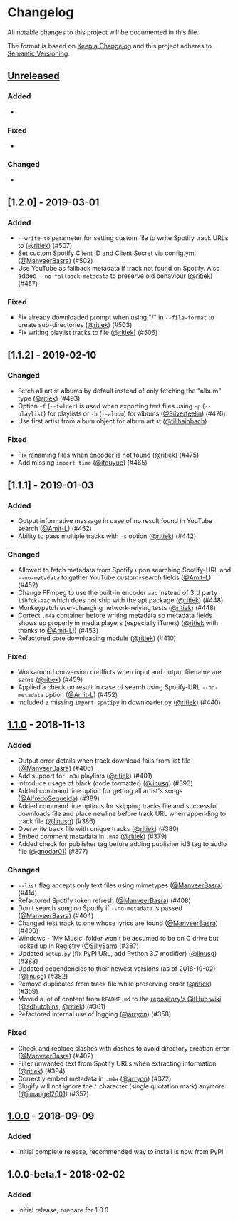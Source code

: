# Changelog
All notable changes to this project will be documented in this file.

The format is based on [Keep a Changelog](http://keepachangelog.com/en/1.0.0/)
and this project adheres to [Semantic Versioning](http://semver.org/spec/v2.0.0.html).

## [Unreleased]
### Added
-

### Fixed
-

### Changed
-

## [1.2.0] - 2019-03-01
### Added
- `--write-to` parameter for setting custom file to write Spotify track URLs to ([@ritiek](https://github.com/ritiek)) (#507)
- Set custom Spotify Client ID and Client Secret via config.yml ([@ManveerBasra](https://github.com/ManveerBasra)) (#502)
- Use YouTube as fallback metadata if track not found on Spotify. Also added `--no-fallback-metadata`
  to preserve old behaviour ([@ritiek](https://github.com/ritiek)) (#457)

### Fixed
- Fix already downloaded prompt when using "/" in `--file-format` to create sub-directories ([@ritiek](https://github.com/ritiek)) (#503)
- Fix writing playlist tracks to file ([@ritiek](https://github.com/ritiek)) (#506)

## [1.1.2] - 2019-02-10
### Changed
- Fetch all artist albums by default instead of only fetching the "album" type ([@ritiek](https://github.com/ritiek)) (#493)
- Option `-f` (`--folder`) is used when exporting text files using `-p` (`--playlist`) for playlists or `-b` (`--album`) for albums ([@Silverfeelin](https://github.com/Silverfeelin)) (#476)
- Use first artist from album object for album artist ([@tillhainbach](https://github.com/tillhainbach))

### Fixed
- Fix renaming files when encoder is not found ([@ritiek](https://github.com/ritiek)) (#475)
- Add missing `import time` ([@ifduyue](https://github.com/ifduyue)) (#465)

## [1.1.1] - 2019-01-03
### Added
- Output informative message in case of no result found in YouTube search ([@Amit-L](https://github.com/Amit-L)) (#452)
- Ability to pass multiple tracks with `-s` option ([@ritiek](https://github.com/ritiek)) (#442)

### Changed
- Allowed to fetch metadata from Spotify upon searching Spotify-URL and  `--no-metadata` to gather YouTube custom-search fields ([@Amit-L](https://github.com/Amit-L)) (#452)
- Change FFmpeg to use the built-in encoder `aac` instead of 3rd party `libfdk-aac` which does not
  ship with the apt package ([@ritiek](https://github.com/ritiek)) (#448)
- Monkeypatch ever-changing network-relying tests ([@ritiek](https://github.com/ritiek)) (#448)
- Correct `.m4a` container before writing metadata so metadata fields shows up properly in
  media players (especially iTunes) ([@ritiek](https://github.com/ritiek) with thanks to [@Amit-L](https://github.com/Amit-L)!) (#453)
- Refactored core downloading module ([@ritiek](https://github.com/ritiek)) (#410)

### Fixed
- Workaround conversion conflicts when input and output filename are same ([@ritiek](https://github.com/ritiek)) (#459)
- Applied a check on result in case of search using Spotify-URL  `--no-metadata` option ([@Amit-L](https://github.com/Amit-L)) (#452)
- Included a missing `import spotipy` in downloader.py ([@ritiek](https://github.com/ritiek)) (#440)

## [1.1.0] - 2018-11-13
### Added
- Output error details when track download fails from list file ([@ManveerBasra](https://github.com/ManveerBasra)) (#406)
- Add support for `.m3u` playlists ([@ritiek](https://github.com/ritiek)) (#401)
- Introduce usage of black (code formatter) ([@linusg](https://github.com/linusg)) (#393)
- Added command line option for getting all artist's songs ([@AlfredoSequeida](https://github.com/AlfredoSequeida)) (#389)
- Added command line options for skipping tracks file and successful downloads file and
  place newline before track URL when appending to track file ([@linusg](https://github.com/linusg)) (#386)
- Overwrite track file with unique tracks ([@ritiek](https://github.com/ritiek)) (#380)
- Embed comment metadata in `.m4a` ([@ritiek](https://github.com/ritiek)) (#379)
- Added check for publisher tag before adding publisher id3 tag to audio file ([@gnodar01](https://github.com/gnodar01)) (#377)

### Changed
- `--list` flag accepts only text files using mimetypes ([@ManveerBasra](https://github.com/ManveerBasra)) (#414)
- Refactored Spotify token refresh ([@ManveerBasra](https://github.com/ManveerBasra)) (#408)
- Don't search song on Spotify if `--no-metadata` is passed ([@ManveerBasra](https://github.com/ManveerBasra)) (#404)
- Changed test track to one whose lyrics are found ([@ManveerBasra](https://github.com/ManveerBasra)) (#400)
- Windows - 'My Music' folder won't be assumed to be on C drive but looked up in Registry ([@SillySam](https://github.com/SillySam)) (#387)
- Updated `setup.py` (fix PyPI URL, add Python 3.7 modifier) ([@linusg](https://github.com/linusg)) (#383)
- Updated dependencies to their newest versions (as of 2018-10-02) ([@linusg](https://github.com/linusg)) (#382)
- Remove duplicates from track file while preserving order ([@ritiek](https://github.com/ritiek)) (#369)
- Moved a lot of content from `README.md` to the [repository's GitHub wiki](https://github.com/ritiek/spotify-downloader/wiki) ([@sdhutchins](https://github.com/sdhutchins), [@ritiek](https://github.com/ritiek)) (#361)
- Refactored internal use of logging ([@arryon](https://github.com/arryon)) (#358)

### Fixed
- Check and replace slashes with dashes to avoid directory creation error ([@ManveerBasra](https://github.com/ManveerBasra)) (#402)
- Filter unwanted text from Spotify URLs when extracting information ([@ritiek](https://github.com/ritiek)) (#394)
- Correctly embed metadata in `.m4a` ([@arryon](https://github.com/arryon)) (#372)
- Slugify will not ignore the `'` character (single quotation mark) anymore ([@jimangel2001](https://github.com/jimangel2001)) (#357)

## [1.0.0] - 2018-09-09
### Added
- Initial complete release, recommended way to install is now from PyPI

## 1.0.0-beta.1 - 2018-02-02
### Added
- Initial release, prepare for 1.0.0

[Unreleased]: https://github.com/ritiek/spotify-downloader/compare/v1.1.0...HEAD
[1.1.0]: https://github.com/ritiek/spotify-downloader/compare/v1.0.0...v1.1.0
[1.0.0]: https://github.com/ritiek/spotify-downloader/compare/v1.0.0-beta.1...v1.0.0
